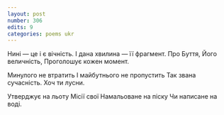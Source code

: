 ```yaml
---
layout: post
number: 306
edits: 9
categories: poems ukr
---
```


Нині — це і є вічність.
І дана хвилина — її фрагмент.
Про Буття, Його величність,
Проголошує кожен момент.

Минулого не втратить 
І майбутнього не пропустить
Так звана сучасність.
Хоч ти лусни.

Утверджує на льоту
Місії свої
Намальоване на піску 
Чи написане на воді.
